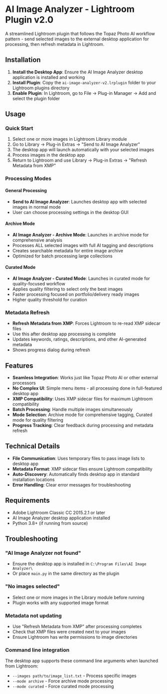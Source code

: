 # AI Image Analyzer - Lightroom Plugin v2.0

A streamlined Lightroom plugin that follows the Topaz Photo AI workflow pattern - send selected images to the external desktop application for processing, then refresh metadata in Lightroom.

## Installation

1. **Install the Desktop App**: Ensure the AI Image Analyzer desktop application is installed and working
2. **Install Plugin**: Copy the `ai-image-analyzer-v2.lrplugin` folder to your Lightroom plugins directory
3. **Enable Plugin**: In Lightroom, go to File → Plug-in Manager → Add and select the plugin folder

## Usage

### Quick Start
1. Select one or more images in Lightroom Library module
2. Go to Library → Plug-in Extras → "Send to AI Image Analyzer"
3. The desktop app will launch automatically with your selected images
4. Process images in the desktop app
5. Return to Lightroom and use Library → Plug-in Extras → "Refresh Metadata from XMP"

### Processing Modes

#### General Processing
- **Send to AI Image Analyzer**: Launches desktop app with selected images in normal mode
- User can choose processing settings in the desktop GUI

#### Archive Mode
- **AI Image Analyzer - Archive Mode**: Launches in archive mode for comprehensive analysis
- Processes ALL selected images with full AI tagging and descriptions
- Creates searchable metadata for entire image archive
- Optimized for batch processing large collections

#### Curated Mode
- **AI Image Analyzer - Curated Mode**: Launches in curated mode for quality-focused workflow
- Applies quality filtering to select only the best images
- Faster processing focused on portfolio/delivery ready images
- Higher quality threshold for curation

### Metadata Refresh
- **Refresh Metadata from XMP**: Forces Lightroom to re-read XMP sidecar files
- Use this after desktop app processing is complete
- Updates keywords, ratings, descriptions, and other AI-generated metadata
- Shows progress dialog during refresh

## Features

- **Seamless Integration**: Works just like Topaz Photo AI or other external processors
- **No Complex UI**: Simple menu items - all processing done in full-featured desktop app
- **XMP Compatibility**: Uses XMP sidecar files for maximum Lightroom compatibility
- **Batch Processing**: Handle multiple images simultaneously
- **Mode Selection**: Archive mode for comprehensive tagging, Curated mode for quality filtering
- **Progress Tracking**: Clear feedback during processing and metadata refresh

## Technical Details

- **File Communication**: Uses temporary files to pass image lists to desktop app
- **Metadata Format**: XMP sidecar files ensure Lightroom compatibility
- **Auto-Discovery**: Automatically finds desktop app in standard installation locations
- **Error Handling**: Clear error messages for troubleshooting

## Requirements

- Adobe Lightroom Classic CC 2015.2.1 or later
- AI Image Analyzer desktop application installed
- Python 3.8+ (if running from source)

## Troubleshooting

### "AI Image Analyzer not found"
- Ensure the desktop app is installed in `C:\Program Files\AI Image Analyzer\`
- Or place `main.py` in the same directory as the plugin

### "No images selected"
- Select one or more images in the Library module before running
- Plugin works with any supported image format

### Metadata not updating
- Use "Refresh Metadata from XMP" after processing completes
- Check that XMP files were created next to your images
- Ensure Lightroom has write permissions to image directories

### Command line integration
The desktop app supports these command line arguments when launched from Lightroom:
- `--images path/to/image_list.txt` - Process specific images
- `--mode archive` - Force archive mode processing  
- `--mode curated` - Force curated mode processing
